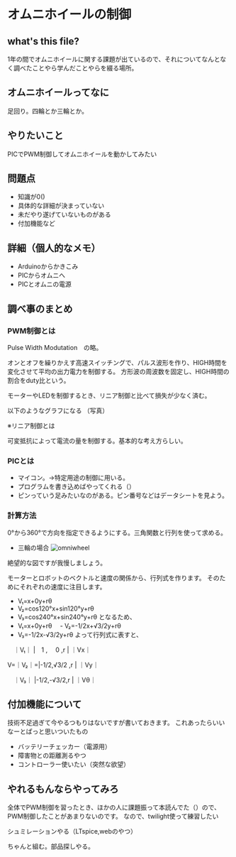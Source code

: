 # オムニホイールの制御

## what's this file?
1年の間でオムニホイールに関する課題が出ているので、それについてなんとなく調べたことやら学んだことやらを綴る場所。

## オムニホイールってなに
足回り。四輪とか三輪とか。

## やりたいこと
PICでPWM制御してオムニホイールを動かしてみたい

## 問題点
- 知識が0()
- 具体的な詳細が決まっていない
- 未だやり遂げていないものがある
- 付加機能など

## 詳細（個人的なメモ）
- Arduinoからかきこみ
- PICからオムニへ
- PICとオムニの電源

## 調べ事のまとめ

### PWM制御とは
Pulse Width Modutation　の略。

オンとオフを繰りかえす高速スイッチングで、パルス波形を作り、HIGH時間を変化させて平均の出力電力を制御する。
方形波の周波数を固定し、HIGH時間の割合をduty比という。

モーターやLEDを制御するとき、リニア制御と比べて損失が少なく済む。

以下のようなグラフになる
（写真）

※リニア制御とは

可変抵抗によって電流の量を制御する。基本的な考え方らしい。

### PICとは
- マイコン。→特定用途の制御に用いる。
- プログラムを書き込めばやってくれる（）
- ピンっていう足みたいなのがある。ピン番号などはデータシートを見よう。

### 計算方法
0°から360°で方向を指定できるようにする。三角関数と行列を使って求める。

- 三輪の場合
![omniwheel](https://user-images.githubusercontent.com/110577719/205429261-13ed6148-9634-4ab5-b50d-7dfdfab57d17.png)

絶望的な図ですが我慢しましょう。

モーターとロボットのベクトルと速度の関係から、行列式を作ります。
そのためにそれぞれの速度に注目します。
  - V₁=x+0y+rθ
  - V₂=cos120°x+sin120°y+rθ
  - V₃=cos240°x+sin240°y+rθ
となるため、
  - V₁=x+0y+rθ
　- V₂=-1/2x+√3/2y+rθ
  - V₃=-1/2x-√3/2y+rθ
よって行列式に表すと、

　｜V₁｜ |　1  , 　0  ,r | ｜Vx｜
  
V=｜V₂｜=|-1/2,√3/2 ,r | ｜Vy｜

　｜V₃｜ |-1/2,-√3/2,r | ｜Vθ｜

## 付加機能について
技術不足過ぎて今やるつもりはないですが書いておきます。
これあったらいいなーとぱっと思いついたもの
- バッテリーチェッカー（電源用）
- 障害物との距離測るやつ
- コントローラー使いたい（突然な欲望）

## やれるもんならやってみろ
全体でPWM制御を習ったとき、ほかの人に課題振って本読んでた（）ので、PWM制御したことがあまりないのです。
なので、twilight使って練習したい

シュミレーションやる（LTspice,webのやつ）

ちゃんと組む。部品探しやる。
